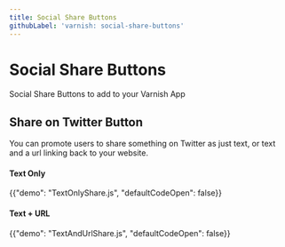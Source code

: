 ```yaml
---
title: Social Share Buttons
githubLabel: 'varnish: social-share-buttons'
---
```


# Social Share Buttons

<p class="description">Social Share Buttons to add to your Varnish App</p>

## Share on Twitter Button

You can promote users to share something on Twitter as just text, or text and a url linking back to your website.

#### Text Only

{{"demo": "TextOnlyShare.js", "defaultCodeOpen": false}}

#### Text + URL

{{"demo": "TextAndUrlShare.js", "defaultCodeOpen": false}}
